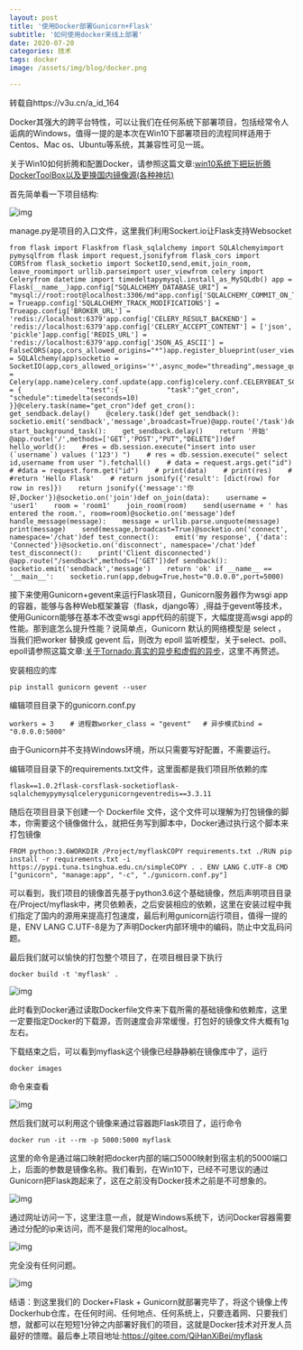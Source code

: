 ```yaml
---
layout: post
title: '使用Docker部署Gunicorn+Flask'
subtitle: '如何使用docker来线上部署'
date: 2020-07-20
categories: 技术
tags: docker
image: /assets/img/blog/docker.png

---
```


  转载自https://v3u.cn/a_id_164

Docker其强大的跨平台特性，可以让我们在任何系统下部署项目，包括经常令人诟病的Windows，值得一提的是本次在Win10下部署项目的流程同样适用于Centos、Mac os、Ubuntu等系统，其兼容性可见一斑。

  关于Win10如何折腾和配置Docker，请参照这篇文章:[win10系统下把玩折腾DockerToolBox以及更换国内镜像源(各种神坑)](https://v3u.cn/a_id_149)

  首先简单看一下项目结构:

![img](https://v3u.cn/v3u/Public/js/editor/attached/20200716100711_31478.png)

  manage.py是项目的入口文件，这里我们利用Sockert.io让Flask支持Websocket

```
from flask import Flaskfrom flask_sqlalchemy import SQLAlchemyimport pymysqlfrom flask import request,jsonifyfrom flask_cors import CORSfrom flask_socketio import SocketIO,send,emit,join_room, leave_roomimport urllib.parseimport user_viewfrom celery import Celeryfrom datetime import timedeltapymysql.install_as_MySQLdb() app = Flask(__name__)app.config["SQLALCHEMY_DATABASE_URI"] = "mysql://root:root@localhost:3306/md"app.config['SQLALCHEMY_COMMIT_ON_TEARDOWN'] = Trueapp.config['SQLALCHEMY_TRACK_MODIFICATIONS'] = Trueapp.config['BROKER_URL'] = 'redis://localhost:6379'app.config['CELERY_RESULT_BACKEND'] = 'redis://localhost:6379'app.config['CELERY_ACCEPT_CONTENT'] = ['json', 'pickle']app.config['REDIS_URL'] = 'redis://localhost:6379'app.config['JSON_AS_ASCII'] = FalseCORS(app,cors_allowed_origins="*")app.register_blueprint(user_view.user)db = SQLAlchemy(app)socketio = SocketIO(app,cors_allowed_origins='*',async_mode="threading",message_queue=app.config['CELERY_RESULT_BACKEND'])celery = Celery(app.name)celery.conf.update(app.config)celery.conf.CELERYBEAT_SCHEDULE = {                "test":{            "task":"get_cron",            "schedule":timedelta(seconds=10)        }}@celery.task(name="get_cron")def get_cron():        get_sendback.delay()    @celery.task()def get_sendback():        socketio.emit('sendback','message',broadcast=True)@app.route('/task')def start_background_task():    get_sendback.delay()    return '开始' @app.route('/',methods=['GET','POST',"PUT","DELETE"])def hello_world():    #res = db.session.execute("insert into user (`username`) values ('123') ")    # res = db.session.execute(" select id,username from user ").fetchall()    # data = request.args.get("id")    # #data = request.form.get("id")    # print(data)    # print(res)    # #return 'Hello Flask'    # return jsonify({'result': [dict(row) for row in res]})    return jsonify({'message':'你好,Docker'})@socketio.on('join')def on_join(data):    username = 'user1'    room = 'room1'    join_room(room)    send(username + ' has entered the room.', room=room)@socketio.on('message')def handle_message(message):    message = urllib.parse.unquote(message)    print(message)    send(message,broadcast=True)@socketio.on('connect', namespace='/chat')def test_connect():    emit('my response', {'data': 'Connected'})@socketio.on('disconnect', namespace='/chat')def test_disconnect():    print('Client disconnected') @app.route("/sendback",methods=['GET'])def sendback():    socketio.emit('sendback','message')    return 'ok' if __name__ == '__main__':    socketio.run(app,debug=True,host="0.0.0.0",port=5000)
```

  接下来使用Gunicorn+gevent来运行Flask项目，Gunicorn服务器作为wsgi app的容器，能够与各种Web框架兼容（flask，django等）,得益于gevent等技术，使用Gunicorn能够在基本不改变wsgi app代码的前提下，大幅度提高wsgi app的性能。那到底怎么提升性能？说简单点，Gunicorn 默认的网络模型是 select ，当我们把worker 替换成 gevent 后，则改为 epoll 监听模型，关于select、poll、epoll请参照这篇文章:[关于Tornado:真实的异步和虚假的异步](https://v3u.cn/a_id_107)，这里不再赘述。

  安装相应的库

```
pip install gunicorn gevent --user
```

  编辑项目目录下的gunicorn.conf.py

```
workers = 3    # 进程数worker_class = "gevent"   # 异步模式bind = "0.0.0.0:5000"
```

  由于Gunicorn并不支持Windows环境，所以只需要写好配置，不需要运行。

  编辑项目目录下的requirements.txt文件，这里面都是我们项目所依赖的库

```
flask==1.0.2flask-corsflask-socketioflask-sqlalchemypymysqlcelerygunicorngeventredis==3.3.11
```

  随后在项目目录下创建一个 Dockerfile 文件，这个文件可以理解为打包镜像的脚本，你需要这个镜像做什么，就把任务写到脚本中，Docker通过执行这个脚本来打包镜像

```
FROM python:3.6WORKDIR /Project/myflaskCOPY requirements.txt ./RUN pip install -r requirements.txt -i https://pypi.tuna.tsinghua.edu.cn/simpleCOPY . . ENV LANG C.UTF-8 CMD ["gunicorn", "manage:app", "-c", "./gunicorn.conf.py"]
```

  可以看到，我们项目的镜像首先基于python3.6这个基础镜像，然后声明项目目录在/Project/myflask中，拷贝依赖表，之后安装相应的依赖，这里在安装过程中我们指定了国内的源用来提高打包速度，最后利用gunicorn运行项目，值得一提的是，ENV LANG C.UTF-8是为了声明Docker内部环境中的编码，防止中文乱码问题。

  最后我们就可以愉快的打包整个项目了，在项目根目录下执行

```
docker build -t 'myflask' .
```

 ![img](https://v3u.cn/v3u/Public/js/editor/attached/20200716110704_84934.png)

  此时看到Docker通过读取Dockerfile文件来下载所需的基础镜像和依赖库，这里一定要指定Docker的下载源，否则速度会非常缓慢，打包好的镜像文件大概有1g左右。

  下载结束之后，可以看到myflask这个镜像已经静静躺在镜像库中了，运行

```
docker images
```

  命令来查看

![img](https://v3u.cn/v3u/Public/js/editor/attached/20200716110709_50860.png)

  然后我们就可以利用这个镜像来通过容器跑Flask项目了，运行命令

```
docker run -it --rm -p 5000:5000 myflask
```

  这里的命令是通过端口映射把docker内部的端口5000映射到宿主机的5000端口上，后面的参数是镜像名称。我们看到，在Win10下，已经不可思议的通过Gunicorn把Flask跑起来了，这在之前没有Docker技术之前是不可想象的。

![img](https://v3u.cn/v3u/Public/js/editor/attached/20200716110725_66656.png)

  通过网址访问一下，这里注意一点，就是Windows系统下，访问Docker容器需要通过分配的ip来访问，而不是我们常用的localhost。

![img](https://v3u.cn/v3u/Public/js/editor/attached/20200716110756_47834.png)

  完全没有任何问题。

![img](https://v3u.cn/v3u/Public/js/editor/attached/20200716110737_84282.png)

  结语：到这里我们的 Docker+Flask + Gunicorn就部署完毕了，将这个镜像上传Dockerhub仓库，在任何时间、任何地点、任何系统上，只要连着网、只要我们想，就都可以在短短1分钟之内部署好我们的项目，这就是Docker技术对开发人员最好的馈赠。最后奉上项目地址:https://gitee.com/QiHanXiBei/myflask